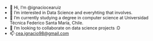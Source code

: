 - 👋 Hi, I’m @ignaciocearuiz
- 👀 I’m interested in Data Science and everyhting that involves.
- 🌱 I’m currently studying a degree in computer science at Universidad Técnica Federico Santa María, Chile.
- 💞️ I’m looking to collaborate on data science projects :D
- 📫 cea.ignacio98@gmail.com

<!---
ignaciocearuiz/ignaciocearuiz is a ✨ special ✨ repository because its `README.md` (this file) appears on your GitHub profile.
You can click the Preview link to take a look at your changes.
--->
